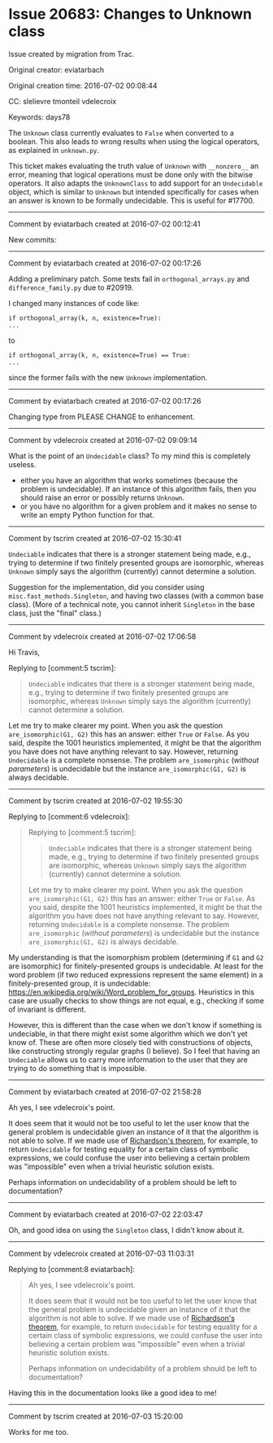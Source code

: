 # Issue 20683: Changes to Unknown class

Issue created by migration from Trac.

Original creator: eviatarbach

Original creation time: 2016-07-02 00:08:44

CC:  slelievre tmonteil vdelecroix

Keywords: days78

The `Unknown` class currently evaluates to `False` when converted to a boolean. This also leads to wrong results when using the logical operators, as explained in `unknown.py`.

This ticket makes evaluating the truth value of `Unknown` with `__nonzero__` an error, meaning that logical operations must be done only with the bitwise operators. It also adapts the `UnknownClass` to add support for an `Undecidable` object, which is similar to `Unknown` but intended specifically for cases when an answer is known to be formally undecidable. This is useful for #17700.


---

Comment by eviatarbach created at 2016-07-02 00:12:41

New commits:


---

Comment by eviatarbach created at 2016-07-02 00:17:26

Adding a preliminary patch. Some tests fail in `orthogonal_arrays.py` and `difference_family.py` due to #20919.

I changed many instances of code like:


```
if orthogonal_array(k, n, existence=True):
...
```


to


```
if orthogonal_array(k, n, existence=True) == True:
...
```


since the former fails with the new `Unknown` implementation.


---

Comment by eviatarbach created at 2016-07-02 00:17:26

Changing type from PLEASE CHANGE to enhancement.


---

Comment by vdelecroix created at 2016-07-02 09:09:14

What is the point of an `Undecidable` class? To my mind this is completely useless.

- either you have an algorithm that works sometimes (because the problem is undecidable). If an instance of this algorithm fails, then you should raise an error or possibly returns `Unknown`.
- or you have no algorithm for a given problem and it makes no sense to write an empty Python function for that.


---

Comment by tscrim created at 2016-07-02 15:30:41

`Undeciable` indicates that there is a stronger statement being made, e.g., trying to determine if two finitely presented groups are isomorphic, whereas `Unknown` simply says the algorithm (currently) cannot determine a solution.

Suggestion for the implementation, did you consider using `misc.fast_methods.Singleton`, and having two classes (with a common base class). (More of a technical note, you cannot inherit `Singleton` in the base class, just the "final" class.)


---

Comment by vdelecroix created at 2016-07-02 17:06:58

Hi Travis,

Replying to [comment:5 tscrim]:
> `Undeciable` indicates that there is a stronger statement being made, e.g., trying to determine if two finitely presented groups are isomorphic, whereas `Unknown` simply says the algorithm (currently) cannot determine a solution.

Let me try to make clearer my point. When you ask the question `are_isomorphic(G1, G2)` this has an answer: either `True` or `False`. As you said, despite the 1001 heuristics implemented, it might be that the algorithm you have does not have anything relevant to say. However, returning `Undecidable` is a complete nonsense. The problem `are_isomorphic` (*without parameters*) is undecidable but the instance `are_isomorphic(G1, G2)` is always decidable.


---

Comment by tscrim created at 2016-07-02 19:55:30

Replying to [comment:6 vdelecroix]:
> Replying to [comment:5 tscrim]:
> > `Undeciable` indicates that there is a stronger statement being made, e.g., trying to determine if two finitely presented groups are isomorphic, whereas `Unknown` simply says the algorithm (currently) cannot determine a solution.
> 
> Let me try to make clearer my point. When you ask the question `are_isomorphic(G1, G2)` this has an answer: either `True` or `False`. As you said, despite the 1001 heuristics implemented, it might be that the algorithm you have does not have anything relevant to say. However, returning `Undecidable` is a complete nonsense. The problem `are_isomorphic` (*without parameters*) is undecidable but the instance `are_isomorphic(G1, G2)` is always decidable.

My understanding is that the isomorphism problem (determining if `G1` and `G2` are isomorphic) for finitely-presented groups is undecidable. At least for the word problem (if two reduced expressions represent the same element) in a finitely-presented group, it is undecidable: https://en.wikipedia.org/wiki/Word_problem_for_groups. Heuristics in this case are usually checks to show things are not equal, e.g., checking if some of invariant is different.

However, this is different than the case when we don't know if something is undeciable, in that there might exist some algorithm which we don't yet know of. These are often more closely tied with constructions of objects, like constructing strongly regular graphs (I believe). So I feel that having an `Undeciable` allows us to carry more information to the user that they are trying to do something that is impossible.


---

Comment by eviatarbach created at 2016-07-02 21:58:28

Ah yes, I see vdelecroix's point.

It does seem that it would not be too useful to let the user know that the general problem is undecidable given an instance of it that the algorithm is not able to solve. If we made use of [Richardson's theorem](https://en.wikipedia.org/wiki/Richardson%27s_theorem), for example, to return `Undecidable` for testing equality for a certain class of symbolic expressions, we could confuse the user into believing a certain problem was "impossible" even when a trivial heuristic solution exists.

Perhaps information on undecidability of a problem should be left to documentation?


---

Comment by eviatarbach created at 2016-07-02 22:03:47

Oh, and good idea on using the `Singleton` class, I didn't know about it.


---

Comment by vdelecroix created at 2016-07-03 11:03:31

Replying to [comment:8 eviatarbach]:
> Ah yes, I see vdelecroix's point.
> 
> It does seem that it would not be too useful to let the user know that the general problem is undecidable given an instance of it that the algorithm is not able to solve. If we made use of [Richardson's theorem](https://en.wikipedia.org/wiki/Richardson%27s_theorem), for example, to return `Undecidable` for testing equality for a certain class of symbolic expressions, we could confuse the user into believing a certain problem was "impossible" even when a trivial heuristic solution exists.
> 
> Perhaps information on undecidability of a problem should be left to documentation?

Having this in the documentation looks like a good idea to me!


---

Comment by tscrim created at 2016-07-03 15:20:00

Works for me too.
